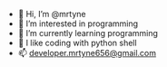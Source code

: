 - 👋 Hi, I’m @mrtyne
- 👀 I’m interested in programming 
- 🌱 I’m currently learning programming 
- 💞️ I like coding with python shell
- 📫 developer.mrtyne656@gmail.com

<!---
mrtyne/mrtyne is a ✨ special ✨ repository because its `README.md` (this file) appears on your GitHub profile.
You can click the Preview link to take a look at your changes.
--->
